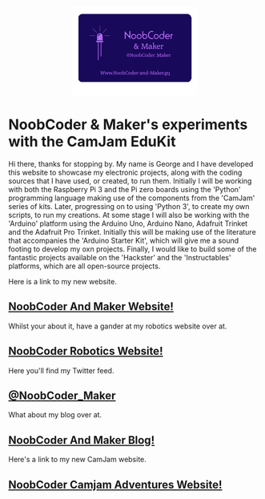 <div>
  <p align="center">
  <img src="images/NoobCoder_Logo_Icon.png">
  </p>
</div>

# NoobCoder &amp; Maker's experiments with the CamJam EduKit

  Hi there, thanks for stopping by.
My name is George and I have developed this website to showcase my electronic projects, along with the coding sources that I have used, or created, to run them. Initially I will be working with both the Raspberry Pi 3 and the Pi zero boards using the 'Python' programming language making use of the components from the 'CamJam' series of kits. Later, progressing on to using 'Python 3', to create my own scripts, to run my creations. At some stage I will also be working with the 'Arduino' platform using the Arduino Uno, Arduino Nano, Adafruit Trinket and the Adafruit Pro Trinket. Initially this will be making use of the literature that accompanies the 'Arduino Starter Kit', which will give me a sound footing to develop my oxn projects. Finally, I would like to build some of the fantastic projects available on the 'Hackster' and the 'Instructables' platforms, which are all open-source projects.

Here is a link to my new website.
## [NoobCoder And Maker Website!](https://noobcoderandmaker.wordpress.com)

Whilst your about it, have a gander at my robotics website over at.
## [NoobCoder Robotics Website!](https://sites.google.com/view/noobcoder-robotics)

Here you'll find my Twitter feed.
## [@NoobCoder_Maker](https://twitter.com/NoobCoder_Maker)

What about my blog over at.
## [NoobCoder And Maker Blog!](https://noobcoderandmakerblog.wordpress.com)

Here's a link to my new CamJam website.
## [NoobCoder Camjam Adventures Website!](https://noobcoder-and-maker.github.io/CamJam-EduKit-1-Adventures)
